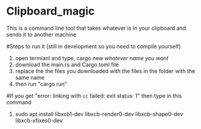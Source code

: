 # Clipboard_magic
This is a command line tool that takes whatever is in your clipboard and sends it to another machine

#Steps to run it (still in development so you need to compile yourself)
1) open termianl and type, cargo new *whatever name you want*
2) download the main.rs and Cargo.toml file
3) replace the the files you downloaded with the files in the folder with the same name
4) then run "cargo run"

#If you get "error: linking with `cc` failed: exit status: 1" then type in this command
1)  sudo apt install libxcb1-dev libxcb-render0-dev libxcb-shape0-dev libxcb-xfixes0-dev

